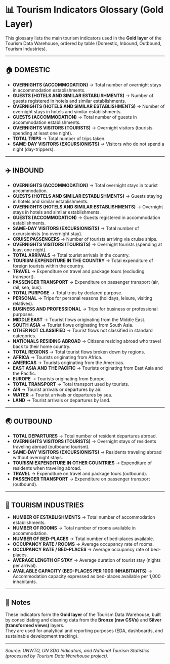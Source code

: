 # 📊 Tourism Indicators Glossary (Gold Layer)

This glossary lists the main tourism indicators used in the **Gold layer** of the Tourism Data Warehouse, ordered by table (Domestic, Inbound, Outbound, Tourism Industries).

---

## 🏠 DOMESTIC

- **OVERNIGHTS (ACCOMMODATION)** → Total number of overnight stays in accommodation establishments.  
- **GUESTS (HOTELS AND SIMILAR ESTABLISHMENTS)** → Number of guests registered in hotels and similar establishments.  
- **OVERNIGHTS (HOTELS AND SIMILAR ESTABLISHMENTS)** → Number of overnight stays in hotels and similar establishments.  
- **GUESTS (ACCOMMODATION)** → Total number of guests in accommodation establishments.  
- **OVERNIGHTS VISITORS (TOURISTS)** → Overnight visitors (tourists spending at least one night).  
- **TOTAL TRIPS** → Total number of trips taken.  
- **SAME-DAY VISITORS (EXCURSIONISTS)** → Visitors who do not spend a night (day-trippers).  

---

## ✈️ INBOUND

- **OVERNIGHTS (ACCOMMODATION)** → Total overnight stays in tourist accommodation.  
- **GUESTS (HOTELS AND SIMILAR ESTABLISHMENTS)** → Guests staying in hotels and similar establishments.  
- **OVERNIGHTS (HOTELS AND SIMILAR ESTABLISHMENTS)** → Overnight stays in hotels and similar establishments.  
- **GUESTS (ACCOMMODATION)** → Guests registered in accommodation establishments.  
- **SAME-DAY VISITORS (EXCURSIONISTS)** → Total number of excursionists (no overnight stay).  
- **CRUISE PASSENGERS** → Number of tourists arriving via cruise ships.  
- **OVERNIGHTS VISITORS (TOURISTS)** → Overnight tourists (spending at least one night).  
- **TOTAL ARRIVALS** → Total tourist arrivals in the country.  
- **TOURISM EXPENDITURE IN THE COUNTRY** → Total expenditure of foreign tourists within the country.  
- **TRAVEL** → Expenditure on travel and package tours (excluding transport).  
- **PASSENGER TRANSPORT** → Expenditure on passenger transport (air, rail, sea, bus).  
- **TOTAL PURPOSE** → Total trips by declared purpose.  
- **PERSONAL** → Trips for personal reasons (holidays, leisure, visiting relatives).  
- **BUSINESS AND PROFESSIONAL** → Trips for business or professional purposes.  
- **MIDDLE EAST** → Tourist flows originating from the Middle East.  
- **SOUTH ASIA** → Tourist flows originating from South Asia.  
- **OTHER NOT CLASSIFIED** → Tourist flows not classified in standard categories.  
- **NATIONALS RESIDING ABROAD** → Citizens residing abroad who travel back to their home country.  
- **TOTAL REGIONS** → Total tourist flows broken down by regions.  
- **AFRICA** → Tourists originating from Africa.  
- **AMERICAS** → Tourists originating from the Americas.  
- **EAST ASIA AND THE PACIFIC** → Tourists originating from East Asia and the Pacific.  
- **EUROPE** → Tourists originating from Europe.  
- **TOTAL TRANSPORT** → Total transport used by tourists.  
- **AIR** → Tourist arrivals or departures by air.  
- **WATER** → Tourist arrivals or departures by sea.  
- **LAND** → Tourist arrivals or departures by land.  

---

## 🌏 OUTBOUND

- **TOTAL DEPARTURES** → Total number of resident departures abroad.  
- **OVERNIGHTS VISITORS (TOURISTS)** → Overnight stays of residents traveling abroad (outbound tourism).  
- **SAME-DAY VISITORS (EXCURSIONISTS)** → Residents traveling abroad without overnight stays.  
- **TOURISM EXPENDITURE IN OTHER COUNTRIES** → Expenditure of residents when traveling abroad.  
- **TRAVEL** → Expenditure on travel and package tours (outbound).  
- **PASSENGER TRANSPORT** → Expenditure on passenger transport (outbound).  

---

## 🏨 TOURISM INDUSTRIES

- **NUMBER OF ESTABLISHMENTS** → Total number of accommodation establishments.  
- **NUMBER OF ROOMS** → Total number of rooms available in accommodation.  
- **NUMBER OF BED-PLACES** → Total number of bed-places available.  
- **OCCUPANCY RATE / ROOMS** → Average occupancy rate of rooms.  
- **OCCUPANCY RATE / BED-PLACES** → Average occupancy rate of bed-places.  
- **AVERAGE LENGTH OF STAY** → Average duration of tourist stay (nights per arrival).  
- **AVAILABLE CAPACITY (BED-PLACES PER 1000 INHABITANTS)** → Accommodation capacity expressed as bed-places available per 1,000 inhabitants.  

---

## 📘 Notes

These indicators form the **Gold layer** of the Tourism Data Warehouse, built by consolidating and cleaning data from the **Bronze (raw CSVs)** and **Silver (transformed views)** layers.  
They are used for analytical and reporting purposes (EDA, dashboards, and sustainable development tracking).

---

*Source: UNWTO, UN SDG Indicators, and National Tourism Statistics (processed by Tourism Data Warehouse project).*
